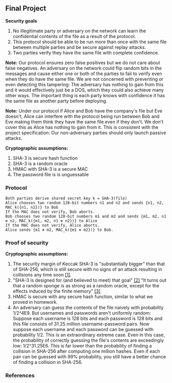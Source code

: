 ## Final Project

**Security goals**
1. No illegitimate party or adversary on the network can learn the confidential contents of the file
   as a result of the protocol.
2. This protocol should be able to be run more than once with the same file between multiple
   parties and be secure against replay attacks.
3. Two parties verify they have the same file with complete confidence.

**Note:** Our protocol ensures zero false positives but we do not care about false negatives. An
adversary on the network could flip random bits in the messages and cause either one or both of the
parties to fail to verify even when they do have the same file. We are not concerned with preventing
or even detecting this tampering: The adversary has nothing to gain from this and it would
effectively just be a DOS, which they could also achieve many other ways. The important thing is
each party knows with confidence it has the same file as another party before deploying.

**Note:** Under our protocol if Alice and Bob have the company's file but Eve doesn't, Alice can
interfere with the protocol being run between Bob and Eve making them think they have the same file
even if they don't. We don't cover this as Alice has nothing to gain from it. This is consistent
with the project specification: Our non-adversary parties should only launch passive attacks.

**Cryptographic assumptions:**
1. SHA-3 is secure hash function
2. SHA-3 is a random oracle
3. HMAC with SHA-3 is a secure MAC
4. The password file is is unguessable

### Protocol

```
Both parties derive shared secret key k = SHA-3(file)
Alice chooses two random 128-bit numbers n1 and n2 and sends {n1, n2, MAC_k({n1, n2})} to Bob
If the MAC does not verify, Bob aborts.
Bob chooses two random 128-bit numbers m1 and m2 and sends {m1, m2, n1 ⊕ n2, MAC_k({m1, m2, n1 ⊕ n2})} to Alice
If the MAC does not verify, Alice aborts.
Alice sends {m1 ⊕ m2, MAC_k({m1 ⊕ m2})} to Bob.
```

### Proof of security

**Cryptographic assumptions:**
1. The security margin of Keccak SHA-3 is "substantially bigger" than that of SHA-256, which is
   still secure with no signs of an attack resulting in collisions any time soon [\[1\]].
2. "SHA-3 is designed for (and believed to meet) that goal" [\[2\]] "It turns out that a random
   sponge is as strong as a random oracle, except for the effects induced by the finite memory"
   [\[3\]]
3. HMAC is secure with any secure hash function, similar to what we proved in homework.
4. An adversary can guess the contents of the file naively with probability 1/2^4E9. But usernames
   and passwords aren't uniformly random: Suppose each username is 128 bits and each password is 128
   bits and this file consists of 31.25 million username-password pairs. Now suppose each username
   and each password can be guessed with probability 1/2. This is an extraordinary extreme case.
   Even in this case, the probability of correctly guessing the file's contents are exceedingly low:
   1/2^31.25E6. This is far lower than the probability of finding a collision in SHA-256 after
   computing one million hashes. Even if each pair can be guessed with 99% probability, you still
   have a better chance of finding a collision in SHA-256.



### References

[\[1\]]: https://eprint.iacr.org/2012/421.pdf
[\[2\]]: https://crypto.stackexchange.com/questions/72835/is-there-something-wrong-with-using-a-hash-function-as-a-prg/95901#comment-208695
[\[3\]]: https://keccak.team/sponge_duplex.html
